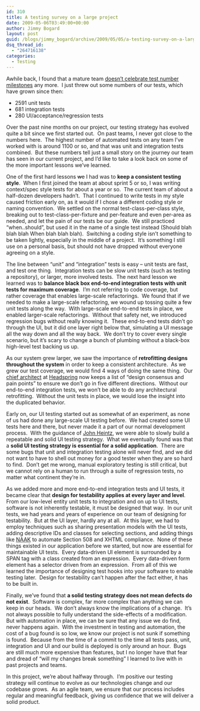```yaml
---
id: 310
title: A testing survey on a large project
date: 2009-05-06T03:49:00+00:00
author: Jimmy Bogard
layout: post
guid: /blogs/jimmy_bogard/archive/2009/05/05/a-testing-survey-on-a-large-project.aspx
dsq_thread_id:
  - "264716138"
categories:
  - Testing
---
```

Awhile back, I found that a mature team [doesn’t celebrate test number milestones](http://www.lostechies.com/blogs/jimmy_bogard/archive/2009/04/09/a-sign-of-team-maturity.aspx) any more.&#160; I just threw out some numbers of our tests, which have grown since then:

  * 2591 unit tests
  * 681 integration tests
  * 280 UI/acceptance/regression tests

Over the past nine months on our project, our testing strategy has evolved quite a bit since we first started out.&#160; On past teams, I never got close to the numbers here.&#160; The highest number of automated tests on any team I’ve worked with is around 1100 or so, and that was unit and integration tests combined.&#160; But these numbers tell just a small story on the journey our team has seen in our current project, and I’d like to take a look back on some of the more important lessons we’ve learned.

One of the first hard lessons <strike>we</strike> I had was to **keep a consistent testing style**.&#160; When I first joined the team at about sprint 5 or so, I was writing context/spec style tests for about a year or so.&#160; The current team of about a half-dozen developers hadn’t.&#160; That I continued to write tests in my style caused friction early on, as it would if I chose a different coding style or naming convention.&#160; We settled on the normal test-class-per-class style, breaking out to test-class-per-fixture and per-feature and even per-area as needed, and let the pain of our tests be our guide.&#160; We still practiced “when..should”, but used it in the name of a single test instead (Should blah blah blah When blah blah blah).&#160; Switching a coding style isn’t something to be taken lightly, especially in the middle of a project.&#160; It’s something I still use on a personal basis, but should not have dropped without everyone agreeing on a style.

The line between “unit” and “integration” tests is easy – unit tests are fast, and test one thing.&#160; Integration tests can be slow unit tests (such as testing a repository), or larger, more involved tests.&#160; The next hard lesson we learned was to **balance black box end-to-end integration tests with unit tests for maximum coverage**.&#160; I’m not referring to code coverage, but rather coverage that enables large-scale refactorings.&#160; We found that if we needed to make a large-scale refactoring, we wound up tossing quite a few unit tests along the way.&#160; With large-scale end-to-end tests in place, we enabled larger-scale refactorings.&#160; Without that safety net, we introduced regression bugs without really knowing it.&#160; These end-to-end tests didn’t go through the UI, but it did one layer right below that, simulating a UI message all the way down and all the way back.&#160; We don’t try to cover every single scenario, but it’s scary to change a bunch of plumbing without a black-box high-level test backing us up.

As our system grew larger, we saw the importance of **retrofitting designs throughout the system** in order to keep a consistent architecture.&#160; As we grew our test coverage, we would find 4 ways of doing the same thing.&#160; Our [chief architect](http://khurwitz.blogspot.com/) at [Headspring](http://www.headspringsystems.com/) now keeps a list of “design consensus and pain points” to ensure we don’t go in five different directions.&#160; Without our end-to-end integration tests, we won’t be able to do any architectural retrofitting.&#160; Without the unit tests in place, we would lose the insight into the duplicated behavior.

Early on, our UI testing started out as somewhat of an experiment, as none of us had done any large-scale UI testing before.&#160; We had created some UI tests here and there, but never made it a part of our normal development process.&#160; With the guidance of [John Heintz](http://johnheintz.blogspot.com/), we were able to slowly build a repeatable and solid UI testing strategy.&#160; What we eventually found was that a **solid UI testing strategy is essential for a solid application**.&#160; There are some bugs that unit and integration testing alone will never find, and we did not want to have to shell out money for a good tester when they are so hard to find.&#160; Don’t get me wrong, manual exploratory testing is still critical, but we cannot rely on a human to run through a suite of regression tests, no matter what continent they’re in.

As we added more and more end-to-end integration tests and UI tests, it became clear that **design for testability applies at every layer and level**.&#160; From our low-level entity unit tests to integration and on up to UI tests, software is not inherently testable, it must be designed that way.&#160; In our unit tests, we had years and years of experience on our team of designing for testability.&#160; But at the UI layer, hardly any at all.&#160; At this layer, we had to employ techniques such as sharing presentation models with the UI tests, adding descriptive IDs and classes for selecting sections, and adding things like [NAAK](http://code.google.com/p/naak/) to automate Section 508 and XHTML compliance.&#160; None of these things existed in our application before we started, but now are essential for maintainable UI tests.&#160; Every data-driven UI element is surrounded by a SPAN tag with a class created from an expression.&#160; Every data-driven form element has a selector driven from an expression.&#160; From all of this we learned the importance of designing test hooks into your software to enable testing later.&#160; Design for testability can’t happen after the fact either, it has to be built in.

Finally, we’ve found that **a solid testing strategy does not mean defects do not exist**.&#160; Software is complex, far more complex than anything we can keep in our heads.&#160; We don’t always know the implications of a change.&#160; It’s not always possible to fully understand the side-effects of a modification.&#160; But with automation in place, we can be sure that any issue we do find, never happens again.&#160; With the investment in testing and automation, the cost of a bug found is so low, we know our project is not sunk if something is found.&#160; Because from the time of a commit to the time all tests pass, unit, integration and UI and our build is deployed is only around an hour.&#160; Bugs are still much more expensive than features, but I no longer have that fear and dread of “will my changes break something” I learned to live with in past projects and teams.

In this project, we’re about halfway through.&#160; I’m positive our testing strategy will continue to evolve as our technologies change and our codebase grows.&#160; As an agile team, we ensure that our process includes regular and meaningful feedback, giving us confidence that we will deliver a solid product.